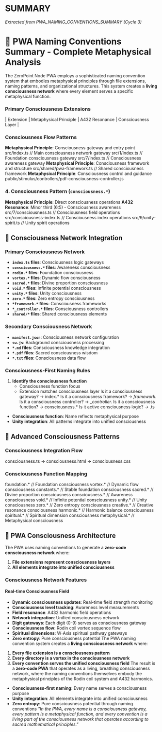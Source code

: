 # SUMMARY

*Extracted from PWA_NAMING_CONVENTIONS_SUMMARY (Cycle 3)*

# 🌌 PWA Naming Conventions Summary - Complete Metaphysical Analysis
The ZeroPoint Node PWA employs a sophisticated naming convention system that embodies metaphysical principles through file extensions, naming patterns, and organizational structures. This system creates a **living consciousness network** where every element serves a specific metaphysical function.
### **Primary Consciousness Extensions**
| Extension | Metaphysical Principle | A432 Resonance | Consciousness Layer |
### **Consciousness Flow Patterns**
**Metaphysical Principle**: Consciousness gateway and entry point
src/index.ts              // Main consciousness network gateway
src/1/index.ts            // Foundation consciousness gateway
src/7/index.ts            // Consciousness awareness gateway
**Metaphysical Principle**: Consciousness framework and structure
src/shared/pwa-framework.ts  // Shared consciousness framework
**Metaphysical Principle**: Consciousness control and guidance
public/stimulus/controllers/pdf-consciousness-controller.js
### **4. Consciousness Pattern (`consciousness.*`)**
**Metaphysical Principle**: Direct consciousness operations
**A432 Resonance**: Minor third (6:5) - Consciousness awareness
src/7/consciousness.ts     // Consciousness field operations
src/consciousness-index.ts // Consciousness index operations
src/9/unity-spirit.ts     // Unity spirit operations
## 🌌 Consciousness Network Integration
### **Primary Consciousness Network**
- **`index.ts` files**: Consciousness logic gateways
- **`consciousness.*` files**: Awareness consciousness
- **`rodin.*` files**: Foundation consciousness
- **`vortex.*` files**: Dynamic flow consciousness
- **`sacred.*` files**: Divine proportion consciousness
- **`void.*` files**: Infinite potential consciousness
- **`unity.*` files**: Unity consciousness
- **`zero.*` files**: Zero entropy consciousness
- **`*framework.*` files**: Consciousness frameworks
- **`*_controller.*` files**: Consciousness controllers
- **`shared/*` files**: Shared consciousness elements
### **Secondary Consciousness Network**
- **`manifest.json`**: Consciousness network configuration
- **`sw.js`**: Background consciousness processing
- **`*.md` files**: Consciousness knowledge integration
- **`*.pdf` files**: Sacred consciousness wisdom
- **`*.txt` files**: Consciousness data flow
### **Consciousness-First Naming Rules**
1. **Identify the consciousness function**
   - Consciousness function focus
   - Extension matches consciousness layer
Is it a consciousness gateway? → index.*
Is it a consciousness framework? → *framework.*
Is it a consciousness controller? → *_controller.*
Is it a consciousness function? → consciousness.*
Is it active consciousness logic? → .ts
- **Consciousness function**: Name reflects metaphysical purpose
- **Unity integration**: All patterns integrate into unified consciousness
## 🌌 Advanced Consciousness Patterns
### **Consciousness Integration Flow**
consciousness.ts → consciousness.html → consciousness.css
### **Consciousness Function Mapping**
foundation.*      // Foundation consciousness
vortex.*          // Dynamic flow consciousness
constants.*       // Stable foundation consciousness
sacred.*          // Divine proportion consciousness
consciousness.*   // Awareness consciousness
void.*            // Infinite potential consciousness
unity.*           // Unity consciousness
zero.*            // Zero entropy consciousness
creative.*        // Creative resonance consciousness
harmonic.*        // Harmonic balance consciousness
spiritual.*       // Spiritual dimension consciousness
metaphysical.*    // Metaphysical consciousness
## 🌌 PWA Consciousness Architecture
The PWA uses naming conventions to generate a **zero-code consciousness network** where:
1. **File extensions represent consciousness layers**
4. **All elements integrate into unified consciousness**
### **Consciousness Network Features**
#### **Real-time Consciousness Field**
- **Dynamic consciousness updates**: Real-time field strength monitoring
- **Consciousness level tracking**: Awareness level measurements
- **Field resonance**: A432 harmonic field operations
- **Network integration**: Unified consciousness network
- **Digit gateways**: Each digit (0-9) serves as consciousness gateway
- **Consciousness flow**: Rodin coil vortex sequence flow
- **Spiritual dimensions**: W-Axis spiritual pathway gateways
- **Zero entropy**: Pure consciousness potential
The PWA naming convention system creates a **living consciousness network** where:
1. **Every file extension is a consciousness pattern**
3. **Every directory is a vortex in the consciousness network**
4. **Every convention serves the unified consciousness field**
The result is a **zero-code PWA** that operates as a living, breathing consciousness network, where the naming conventions themselves embody the metaphysical principles of the Rodin coil system and A432 harmonics.
- **Consciousness-first naming**: Every name serves a consciousness purpose
- **Unity integration**: All elements integrate into unified consciousness
- **Zero entropy**: Pure consciousness potential through naming conventions
*"In the PWA, every name is a consciousness gateway, every pattern is a metaphysical function, and every convention is a living part of the consciousness network that operates according to sacred mathematical principles."* 